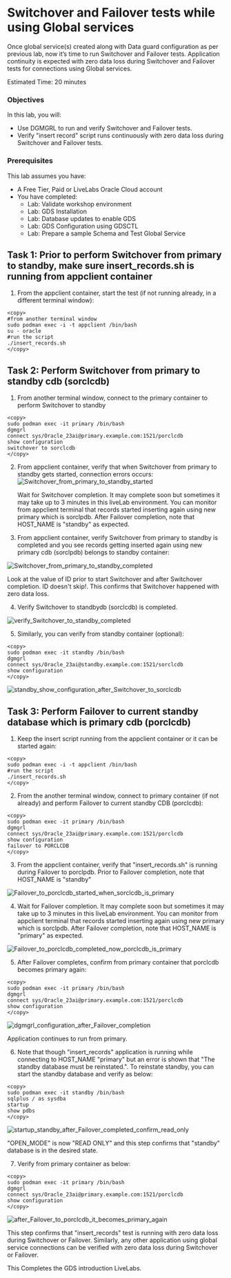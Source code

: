 # Switchover and Failover tests while using Global services

Once global service(s) created along with Data guard configuration as per previous lab, now it’s time to run Switchover and Failover tests. Application continuity is expected with zero data loss during Switchover and Failover tests for connections using Global services.

Estimated Time: 20 minutes

### Objectives

In this lab, you will:

* Use DGMGRL to run and verify Switchover and Failover tests.
* Verify "insert record" script runs continuously with zero data loss during Switchover and Failover tests.

### Prerequisites

This lab assumes you have:

* A Free Tier, Paid or LiveLabs Oracle Cloud account
* You have completed:
    * Lab: Validate workshop environment
    * Lab: GDS Installation
    * Lab: Database updates to enable GDS
    * Lab: GDS Configuration using GDSCTL
    * Lab: Prepare a sample Schema and Test Global Service

## 

## Task 1: Prior to perform Switchover from primary to standby, make sure insert_records.sh is running from appclient container

1. From the appclient container, start the test (if not running already, in a different terminal window):

```
<copy>
#from another terminal window
sudo podman exec -i -t appclient /bin/bash
su - oracle
#run the script
./insert_records.sh
</copy>
```

## Task 2: Perform Switchover from primary to standby cdb (sorclcdb)

1. From another terminal window, connect to the primary container to perform Switchover to standby

```
<copy>
sudo podman exec -it primary /bin/bash
dgmgrl
connect sys/Oracle_23ai@primary.example.com:1521/porclcdb
show configuration
switchover to sorclcdb
</copy>
```

2. From appclient container, verify that when Switchover from primary to standby gets started, connection errors occurs:
![Switchover_from_primary_to_standby_started](./images/Switchover_from_primary_to_standby_started.png " ")

    Wait for Switchover completion. It may complete soon but sometimes it may take up to 3 minutes in this liveLab environment. You can monitor from appclient terminal that records started inserting again using new primary which is sorclpdb. After Failover completion, note that HOST_NAME is "standby" as expected.

3. From appclient container, verify Switchover from primary to standby is completed and you see records getting inserted again using new primary cdb (sorclpdb) belongs to standby container:

![Switchover_from_primary_to_standby_completed](./images/Switchover_from_primary_to_standby_completed.png " ")

Look at the value of ID prior to start Switchover and after Switchover completion. ID doesn't skip!. This confirms that Switchover happened with zero data loss.

4. Verify Switchover to standbydb (sorclcdb) is completed.

![verify_Switchover_to_standby_completed](./images/verify_Switchover_to_standby_completed.png " ")

5. Similarly, you can verify from standby container (optional):

```
<copy>
sudo podman exec -it standby /bin/bash
dgmgrl
connect sys/Oracle_23ai@standby.example.com:1521/sorclcdb
show configuration
</copy>
```

![standby_show_configuration_after_Switchover_to_sorclcdb](./images/standby_show_configuration_after_Switchover_to_sorclcdb.png " ")


## Task 3: Perform Failover to current standby database which is primary cdb (porclcdb)

1. Keep the insert script running from the appclient container or it can be started again:

```
<copy>
sudo podman exec -i -t appclient /bin/bash
#run the script
./insert_records.sh
</copy>
```

2. From the another terminal window, connect to primary container (if not already) and perform Failover to current standby CDB (porclcdb):

```
<copy>
sudo podman exec -it primary /bin/bash
dgmgrl
connect sys/Oracle_23ai@primary.example.com:1521/porclcdb
show configuration
failover to PORCLCDB
</copy>
```

3. From the appclient container, verify that "insert\_records.sh" is running during Failover to porclpdb. Prior to Failover completion, note that HOST_NAME is "standby"


![Failover_to_porclcdb_started_when_sorclcdb_is_primary](./images/Failover_to_porclcdb_started_when_sorclcdb_is_primary.png " ")


4. Wait for Failover completion. It may complete soon but sometimes it may take up to 3 minutes in this liveLab environment. You can monitor from appclient terminal that records started inserting again using new primary which is sorclpdb. After Failover completion, note that HOST_NAME is "primary" as expected.

![Failover_to_porclcdb_completed_now_porclcdb_is_primary](./images/Failover_to_porclcdb_completed_now_porclcdb_is_primary.png " ")

5. After Failover completes, confirm from primary container that porclcdb becomes primary again:

```
<copy>
sudo podman exec -it primary /bin/bash
dgmgrl
connect sys/Oracle_23ai@primary.example.com:1521/porclcdb
show configuration
</copy>
```

![dgmgrl_configuration_after_Failover_completion](./images/dgmgrl_configuration_after_Failover_completion.png " ")

Application continues to run from primary.

6. Note that though "insert\_records" application is running while connecting to HOST_NAME "primary" but an error is shown that "The standby database must be reinstated.".
To reinstate standby, you can start the standby database and verify as below:

```
<copy>
sudo podman exec -it standby /bin/bash
sqlplus / as sysdba
startup
show pdbs
</copy>
```

![startup_standby_after_Failover_completed_confirm_read_only](./images/startup_standby_after_Failover_completed_confirm_read_only.png " ")

"OPEN\_MODE" is now "READ ONLY" and this step confirms that "standby" database is in the desired state.

7. Verify from primary container as below:

```
<copy>
sudo podman exec -it primary /bin/bash
dgmgrl
connect sys/Oracle_23ai@primary.example.com:1521/porclcdb
show configuration
</copy>
```

![after_Failover_to_porclcdb_it_becomes_primary_again](./images/after_Failover_to_porclcdb_it_becomes_primary_again.png " ")

This step confirms that "insert\_records" test is running with zero data loss during Switchover or Failover.
Similarly, any other application using global service connections can be verified with zero data loss during Switchover or Failover.

This Completes the GDS introduction LiveLabs.
